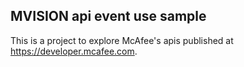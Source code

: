 ## MVISION api event use sample
This is a project to explore McAfee's apis published at https://developer.mcafee.com. 
